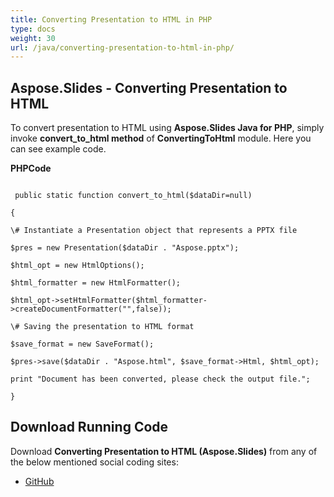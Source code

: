 ```yaml
---
title: Converting Presentation to HTML in PHP
type: docs
weight: 30
url: /java/converting-presentation-to-html-in-php/
---
```


## **Aspose.Slides - Converting Presentation to HTML**
To convert presentation to HTML using **Aspose.Slides Java for PHP**, simply invoke **convert_to_html method** of **ConvertingToHtml** module. Here you can see example code.

**PHPCode**

```

 public static function convert_to_html($dataDir=null)

{

\# Instantiate a Presentation object that represents a PPTX file

$pres = new Presentation($dataDir . "Aspose.pptx");

$html_opt = new HtmlOptions();

$html_formatter = new HtmlFormatter();

$html_opt->setHtmlFormatter($html_formatter->createDocumentFormatter("",false));

\# Saving the presentation to HTML format

$save_format = new SaveFormat();

$pres->save($dataDir . "Aspose.html", $save_format->Html, $html_opt);

print "Document has been converted, please check the output file.";

}

```
## **Download Running Code**
Download **Converting Presentation to HTML (Aspose.Slides)** from any of the below mentioned social coding sites:

- [GitHub](https://github.com/aspose-slides/Aspose.Slides-for-Java/blob/master/Plugins/Aspose_Slides_Java_for_PHP/src/aspose/slides/WorkingWithPresentation/ConvertingToHtml.php)
